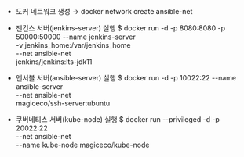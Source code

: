 * 도커 네트워크 생성 → docker network create ansible-net

* 젠킨스 서버(jenkins-server) 실행
$ docker run -d -p 8080:8080 -p 50000:50000 
   --name  jenkins-server                    \
   -v jenkins_home:/var/jenkins_home         \
   --net ansible-net                         \
   jenkins/jenkins:lts-jdk11

* 앤서블 서버(ansible-server) 실행
$ docker run -d -p 10022:22 --name ansible-server \
   --net ansible-net                              \
   magiceco/ssh-server:ubuntu       

* 쿠버네티스 서버(kube-node) 실행
$ docker run --privileged -d -p 20022:22 \
    --net ansible-net                    \
    --name kube-node magiceco/kube-node
                           

